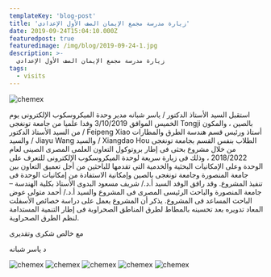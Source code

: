```yaml
---
templateKey: 'blog-post'
title: 'زيارة مدرسة مجمع الإيمان الصف الأول الإعدادى'
date: 2019-09-24T15:04:10.000Z
featuredpost: true
featuredimage: /img/blog/2019-09-24-1.jpg
description: >-
  زيارة مدرسة مجمع الإيمان الصف الأول الإعدادى
tags:
  - visits
---
```


![chemex](/img/blog/2019-09-24-2.jpg)

استقبل السيد الأستاذ الدكتور / ياسر شبانه مدير وحدة الميكروسكوب الإلكترونى يوم الخميس الموافق 3/10/2019 وفدا علميا من جامعة تونغجى Tongji بالصين ، والمكون من السيد الأستاذ الدكتور / Feipeng Xiao أستاذ ورئيس قسم هندسة الطرق والمطارات والسيد / Jiayu Wang والسيد / Xiangdao Hou الطلاب بنفس القسم بجامعة تونغجى من خلال مشروع بحثى فى إطار بروتوكول التعاون العلمى المصرى الصينى لعام 2018/2022 ، وذلك فى زيارة سريعة لوحدة الميكروسكوب الإلكترونى للتعرف على الوحدة وعلى الإمكانيات البحثية والخدمية التي تقدمها للباحثين من أجل تعميق التعاون بين جامعة المنصورة وجامعة تونغجى بالصين وإمكانية الاستفادة من إمكانيات الوحدة فى تنفيذ المشروع. وقد رافق الوفد السيد أ.د./ شريف مسعود البدوى الأستاذ بكلية الهندسة – جامعة المنصورة والباحث الرئيسى المصرى فى المشروع والسيد أ.د./ أحمد متولى عوض الباحث المساعد فى المشروع. يذكر أن المشروع يعمل على دراسة خصائص الأسفلت المعاد تدويره بعد تحسينه بالمطاط لطرق المناطق الصحراوبة فى إطار التنمية المستدامة لنظم الطرق الصحراوية.

مع خالص شكرى وتقديرى

د ياسر شبانه

![chemex](/img/blog/2019-09-24-3.jpg)
![chemex](/img/blog/2019-09-24-4.jpg)
![chemex](/img/blog/2019-09-24-5.jpg)
![chemex](/img/blog/2019-09-24-6.jpg)
![chemex](/img/blog/2019-09-24-7.jpg)
